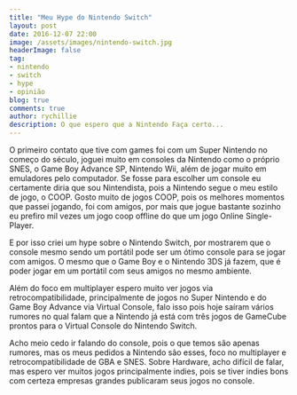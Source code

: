 ```yaml
---
title: "Meu Hype do Nintendo Switch"
layout: post
date: 2016-12-07 22:00
image: /assets/images/nintendo-switch.jpg
headerImage: false
tag:
- nintendo
- switch
- hype
- opinião
blog: true
comments: true
author: rychillie
description: O que espero que a Nintendo Faça certo...
---
```

<script async src="//pagead2.googlesyndication.com/pagead/js/adsbygoogle.js"></script>
<!-- Anuncio Blog Rychillie -->
<ins class="adsbygoogle"
     style="display:block"
     data-ad-client="ca-pub-7837358846130941"
     data-ad-slot="9265933715"
     data-ad-format="auto"></ins>
<script>
(adsbygoogle = window.adsbygoogle || []).push({});
</script>

O primeiro contato que tive com games foi com um Super Nintendo no começo do século, joguei muito em consoles da Nintendo como o próprio SNES, o Game Boy Advance SP, Nintendo Wii, além de jogar muito em emuladores pelo computador. Se fosse para escolher um console eu certamente diria que sou Nintendista, pois a Nintendo segue o meu estilo de jogo, o COOP. Gosto muito de jogos COOP, pois os melhores momentos que passei jogando, foi com amigos, por mais que jogue bastante sozinho eu prefiro mil vezes um jogo coop offline do que um jogo Online Single-Player.

E por isso criei um hype sobre o Nintendo Switch, por mostrarem que o console mesmo sendo um portátil pode ser um ótimo console para se jogar com amigos. O mesmo que o Game Boy e o Nintendo 3DS já fazem, que é poder jogar em um portátil com seus amigos no mesmo ambiente.

Além do foco em multiplayer espero muito ver jogos via retrocompatibilidade, principalmente de jogos no Super Nintendo e do Game Boy Advance via Virtual Console, falo isso pois hoje saíram vários rumores no qual falam que a Nintendo já está com três jogos de GameCube prontos para o Virtual Console do Nintendo Switch.

Acho meio cedo ir falando do console, pois o que temos são apenas rumores, mas os meus pedidos a Nintendo são esses, foco no multiplayer e retrocompatibilidade de GBA e SNES. Sobre Hardware, acho difícil de falar, mas espero ver muitos jogos principalmente indies, pois se tiver indies bons com certeza empresas grandes publicaram seus jogos no console.
